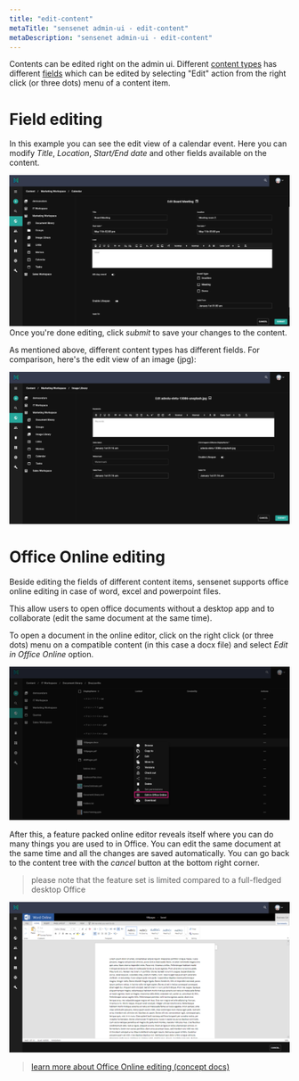 ```yaml
---
title: "edit-content"
metaTitle: "sensenet admin-ui - edit-content"
metaDescription: "sensenet admin-ui - edit-content"
---
```


Contents can be edited right on the admin ui. Different [content types](/content/concepts/content-management/03-content-types) has different [fields](/content/concepts/content-management/031-fields) which can be edited by selecting "Edit" action from the right click (or three dots) menu of a content item. 

# Field editing

In this example you can see the edit view of a calendar event. Here you can modify *Title*, *Location*, *Start/End date* and other fields available on the content.

![content-edit](/content/guides/img/content-edit.png)
Once you're done editing, click *submit* to save your changes to the content. 

As mentioned above, different content types has different fields.
For comparison, here's the edit view of an image (jpg):

![image-edit](/content/guides/img/image-edit.png)


# Office Online editing

Beside editing the fields of different content items, sensenet supports office online editing in case of word, excel and powerpoint files.

This allow users to open office documents without a desktop app and to collaborate (edit the same document at the same time).

To open a document in the online editor, click on the right click (or three dots) menu on a compatible content (in this case a docx file) and select *Edit in Office Online* option.

![Edit in Office Online option](/content/guides/img/office_edit_menu.png)

After this, a feature packed online editor reveals itself where you can do many things you are used to in Office. You can edit the same document at the same time and all the changes are saved automatically.
You can go back to the content tree with the *cancel* button at the bottom right corner.

> please note that the feature set is limited compared to a full-fledged desktop Office

![Office Online editor](/content/guides/img/office_editor.png)

> [learn more about Office Online editing (concept docs)](/content/concepts/collaboration/03-office-online-editing)
